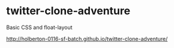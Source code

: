 # twitter-clone-adventure
Basic CSS and float-layout

http://holberton-0116-sf-batch.github.io/twitter-clone-adventure/
